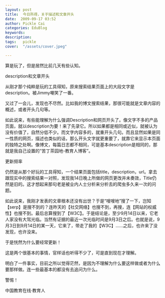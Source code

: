 ```yaml
---
layout: post  
title:  今日所得，关于描述和文章开头  
date:  2009-09-17 03:52  
author: Pickle Cai  
categories: EduBlog  
keywords: 
description:   
tags:	pickle   
cover:  "/assets/cover.jpeg"  

---  
```

    
算是玩了，但是居然比前几天有些认知。





description和文章开头

从刚才那个纯粹是玩的工具得知，原来搜索结果页面上的大段文字是description。被Jimmy嘲笑了一番。



又过了一会儿，发现也不尽然。比如我的博文搜索结果，那很可能就是文章内容的概述，或者开头几句等。



如此说来，有些能理解为什么强调Description和网页开头了。像文字不多的产品页面，就以description为要！来了先录它。所以如果都是相同或近似，就被认为没有价值了，自然分低不少。而文字内容多的，就重开头几句。而且显然如果是同一性质的网页，描述也类似的话，那么开头文字就更重要了，就靠它来显示本页面的独特之处啊。像博文，每篇日志都不相同，可是基本description是相同的，那就是我自己设置的“苦丁茶园地-教育人博客”。





更新频率

仍然是从那个好玩的工具得知，一个结果页面包括title，description，url。拿去跟现实中的搜索结果一对照，发现我14日晚上所做的网页更改并未奏效，Title仍然是旧的。这才想起来那句老是被业内人士分析来分析去的爬虫多久来一次的问题。



如此说来，我刚才发表的文章根本还没有出世？于是“嗖嗖地”搜了一下，岂知【serp】是搜不到的？连昨天的【社交网络】也搜不到，再搜，连【网站的权威性】也搜不到。最后总算搜到了【W3C】。于是结论是，至少9月14日以来，它老人家没有大驾光临。当然有证据的最近一次光临时间是9月3日之后。也就是说，9月3日到9月14日的某一天，它来了，带走了我的【W3C】……之后，也许来了没发现，也许没来。



于是恍然为什么要经常更新！



 



这是两个很基本的事情，官样话也听得不少了，可是直到现在才理解。



明白了一件事实，目前之所以觉得茫然，是因为不理解为什么要这样做或者为什么要那样做。连一些最基本的都没有去追问为什么。



警惕！



		    
 中国教育在线·教育人

